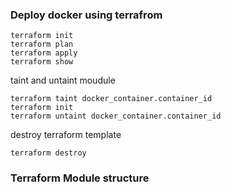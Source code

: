 ### Deploy docker using terrafrom

    terraform init
    terraform plan
    terraform apply
    terraform show

taint and untaint moudule

    terraform taint docker_container.container_id
    terraform init
    terraform untaint docker_container.container_id


destroy terraform template

    terraform destroy


### Terraform Module structure
